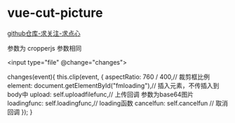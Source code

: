 # vue-cut-picture

[github仓库-求关注-求点心](https://github.com/plingply/vue-cut-picture.git)

参数为 cropperjs 参数相同

<input type="file" @change="changes">

changes(event){
  this.clip(event, {
    aspectRatio: 760 / 400,// 裁剪框比例
    element: document.getElementById("fmloading"),// 插入元素，不传插入到body中
    upload: self.uploadfilefunc,// 上传回调 参数为base64图片
    loadingfunc: self.loadingfunc,// loading函数
    cancelfun: self.cancelfun // 取消回调
  });
}

